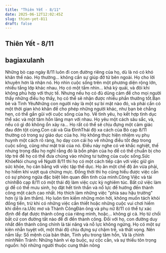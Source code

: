 ```yaml
---
title: "Thiên Yết - 8/11"
date: 2025-06-12T12:02:45Z
slug: thien-yet-811
draft: false
---
```


## Thiên Yết - 8/11

## bagiaxulanh

Những bò cạp ngày 8/11 luôn đi con đường riêng của họ, dù là nó có khó khăn thế nào. Họ thường... không cần sự giúp đỡ từ bên ngoài. Họ cho lời khuyên hơn là nhận nó. Họ nhìn cuộc sống trên một phương diện rộng lớn, nhiều tầng lớp khác nhau. Họ có một tầm nhìn... khá kỳ quái, và đôi khi không phù hợp với thực tế. Nhưng nếu họ có đủ dũng cảm để cho mọi người thấy những điều họ thấy, họ có thể sẽ nhận được nhiều phần thưởng tốt.Bạn bè và Tình YêuNhững con người này là một sự bí mật nào đó, và phải cần có một thời gian khó khăn để cho phép những người khác, như bạn bè chẳng hẹn, có thể gần gũi với cuộc sống của họ. Về tình yêu, họ kết hợp tình dục thể xác và một tâm hồn lãng mạn với nhau. Họ yêu một cách sâu sắc, và, nếu có gì đó không ổn xảy ra... Họ rất có thể sẽ chịu đựng một cảm giác đau đớn tột cùng.Con cái và Gia ĐìnhThái độ xa cách của Bò cạp 8/11 thường có trong sự giáo dục của họ. Họ không thực hiện nhiệm vụ phụ huynh một cách rõ ràng, họ dạy con cái họ về những điều tốt đẹp trong cuộc sống, cũng như mặt trái của nó. Điều này nghe có vẻ khắc nghiệt, thế nhưng trong đầu họ nghĩ rằng đó là bổn phận của họ để có thể chuẩn bị cho lớp trẻ để họ có thể đưa chúng vào những tư tưởng của cuộc sống.Sức KhỏeNói chung về Người 8/11 thì họ có một cách tiếp cận với việc giữ gìn sức khỏe, họ cân bằng với việc tập thể dục. Họ ăn một chế độ ăn vừa phải, họ hiếm khi vượt quá chừng mực. Đồng thời thì họ cũng hiểu được việc cần có sự phòng ngừa đặc biệt liên quan đến tình của mình.Công Việc và tài chínhBò cạp 8/11 có một thái độ làm việc cực kỳ nghiêm túc. Bất cứ việc làm gì để có thể mưu sinh, họ đặt hết tinh thần và nổ lực để hướng đến thành công một cách cao nhất. Họ thích làm những việc "phía sau hậu trường" hơn (ý là âm thầm). Họ luôn tìm kiếm những món hời, không muốn tách khỏi đồng tiền, trừ khi có những việc cần thiết hoặc những cuộc vui chơi hiếm khi diễn ra.Ước mơ và Thành CôngĐàn ông và phụ nữ 8/11 có thể tự xác định để đạt được thành công của riêng mình, hoặc... không gì cả. Họ từ chối bất cứ con đường tắt nào để đi đến thành công. Đối với họ, con đường duy nhất đến thành công chính là tài năng và nỗ lực không ngừng. Họ có một sự kiên nhẫn tuyệt vời, một thái độ chịu đựng sự chậm trễ, và thất vọng. Nên nắm lấy: Số mệnh của bản thân, Tình yêu trong tâm hồn, Và là chính mìnhNên Tránh: Những hành vi ép buộc, sự cộc cằn, và sự thiếu tôn trọng nguồn: hội những người thuộc cung thần nông